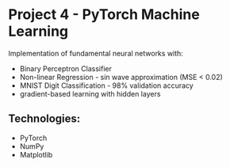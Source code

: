 # Project 4 - PyTorch Machine Learning

Implementation of fundamental neural networks with:  
- Binary Perceptron Classifier
- Non-linear Regression - sin wave approximation (MSE < 0.02)
- MNIST Digit Classification - 98% validation accuracy
- gradient-based learning with hidden layers

## Technologies:
- PyTorch
- NumPy
- Matplotlib
